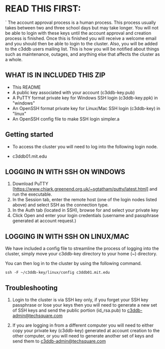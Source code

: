 # READ THIS FIRST: 
`
The account approval process is a human process. This process usually takes between two and three school days but may take longer. You will not be able to login with these keys until the account approval and creation process is finished. Once this is finished you will receive a welcome email and you should then be able to login to the cluster. Also, you will be added to the c3ddb users mailing list. This is how you will be notified about things such as maintenance, outages, and anything else that affects the cluster as a whole.

## WHAT IS IN INCLUDED THIS ZIP

* This README
* A public key associated with your account (c3ddb-key.pub)
* A PuTTY format private key for Windows SSH login (c3ddb-key.ppk) in "windows"
* An OpenSSH format private key for Linux/Mac SSH login (c3ddb-key) in "linux"
* An OpenSSH config file to make SSH login simpler.a

## Getting started 

* To access the cluster you will need to log into the following login node.  

 - c3ddb01.mit.edu


## LOGGING IN WITH SSH ON WINDOWS

1. Download PuTTY [https://www.chiark.greenend.org.uk/~sgtatham/putty/latest.html] and run the executable.
2. In the Session tab, enter the remote host (one of the login nodes listed above) and select SSH as the connection type.
3. In the Auth tab (located in SSH), browse for and select your private key
4. Click Open and enter your login credentials (username and passphrase generated at account request.)


## LOGGING IN WITH SSH ON LINUX/MAC

We have included a config file to streamline the process of logging into the cluster, simply move your c3ddb-key directory to your home (~) directory. 


You can then log in to the cluster by using the following command.

    ssh -F ~/c3ddb-key/linux/config c3ddb01.mit.edu


## Troubleshooting 

1. Login to the cluster is via SSH key only, if you forget your SSH key passphrase or lose your keys then you will need to generate a new set of SSH keys and send the public portion (id_rsa.pub) to c3ddb-admin@techsquare.com

2. If you are logging in from a different computer you will need to either copy your private key (c3ddb-key) generated at account creation to the other computer, or you will need to generate another set of keys and send them to c3ddb-admin@techsquare.com
 
